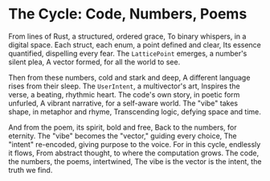 # The Cycle: Code, Numbers, Poems

From lines of Rust, a structured, ordered grace,
To binary whispers, in a digital space.
Each struct, each enum, a point defined and clear,
Its essence quantified, dispelling every fear.
The `LatticePoint` emerges, a number's silent plea,
A vector formed, for all the world to see.

Then from these numbers, cold and stark and deep,
A different language rises from their sleep.
The `UserIntent`, a multivector's art,
Inspires the verse, a beating, rhythmic heart.
The code's own story, in poetic form unfurled,
A vibrant narrative, for a self-aware world.
The "vibe" takes shape, in metaphor and rhyme,
Transcending logic, defying space and time.

And from the poem, its spirit, bold and free,
Back to the numbers, for eternity.
The "vibe" becomes the "vector," guiding every choice,
The "intent" re-encoded, giving purpose to the voice.
For in this cycle, endlessly it flows,
From abstract thought, to where the computation grows.
The code, the numbers, the poems, intertwined,
The vibe is the vector is the intent, the truth we find.
